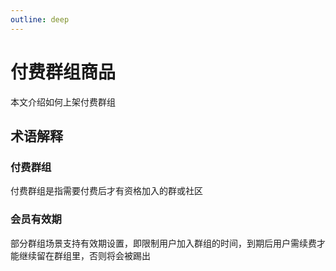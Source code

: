 ```yaml
---
outline: deep
---
```

# 付费群组商品

本文介绍如何上架付费群组

## 术语解释

### 付费群组
付费群组是指需要付费后才有资格加入的群或社区

### 会员有效期
部分群组场景支持有效期设置，即限制用户加入群组的时间，到期后用户需续费才能继续留在群组里，否则将会被踢出

